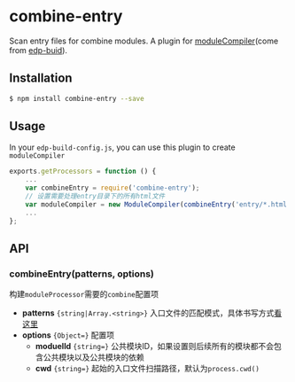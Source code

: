 combine-entry
===

Scan entry files for combine modules. A plugin for [moduleCompiler](https://github.com/ecomfe/edp/wiki/Build-Processors#modulecompiler)(come from [edp-buid](https://github.com/ecomfe/edp-build)).

## Installation

```sh
$ npm install combine-entry --save
```

## Usage

In your `edp-build-config.js`, you can use this plugin to create `moduleCompiler`

```js
exports.getProcessors = function () {
    ...
    var combineEntry = require('combine-entry');
    // 设置需要处理entry目录下的所有html文件
    var moduleCompiler = new ModuleCompiler(combineEntry('entry/*.html'))
    ...
};
```

## API

### combineEntry(patterns, options)

构建`moduleProcessor`需要的`combine`配置项

* **patterns** `{string|Array.<string>}` 入口文件的匹配模式，具体书写方式[看这里](https://github.com/isaacs/node-glob#glob-primer)
* **options** `{Object=}` 配置项
    * **moduelId** `{string=}` 公共模块ID，如果设置则后续所有的模块都不会包含公共模块以及公共模块的依赖
    * **cwd** `{string=}` 起始的入口文件扫描路径，默认为`process.cwd()`

